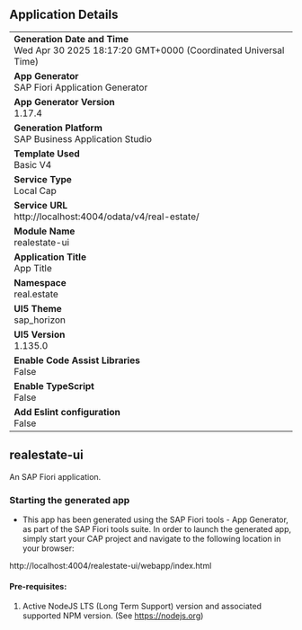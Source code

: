 ## Application Details
|               |
| ------------- |
|**Generation Date and Time**<br>Wed Apr 30 2025 18:17:20 GMT+0000 (Coordinated Universal Time)|
|**App Generator**<br>SAP Fiori Application Generator|
|**App Generator Version**<br>1.17.4|
|**Generation Platform**<br>SAP Business Application Studio|
|**Template Used**<br>Basic V4|
|**Service Type**<br>Local Cap|
|**Service URL**<br>http://localhost:4004/odata/v4/real-estate/|
|**Module Name**<br>realestate-ui|
|**Application Title**<br>App Title|
|**Namespace**<br>real.estate|
|**UI5 Theme**<br>sap_horizon|
|**UI5 Version**<br>1.135.0|
|**Enable Code Assist Libraries**<br>False|
|**Enable TypeScript**<br>False|
|**Add Eslint configuration**<br>False|

## realestate-ui

An SAP Fiori application.

### Starting the generated app

-   This app has been generated using the SAP Fiori tools - App Generator, as part of the SAP Fiori tools suite.  In order to launch the generated app, simply start your CAP project and navigate to the following location in your browser:

http://localhost:4004/realestate-ui/webapp/index.html

#### Pre-requisites:

1. Active NodeJS LTS (Long Term Support) version and associated supported NPM version.  (See https://nodejs.org)


